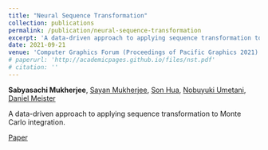 ```yaml
---
title: "Neural Sequence Transformation"
collection: publications
permalink: /publication/neural-sequence-transformation
excerpt: 'A data-driven approach to applying sequence transformation to Monte Carlo integration.'
date: 2021-09-21
venue: 'Computer Graphics Forum (Proceedings of Pacific Graphics 2021)'
# paperurl: 'http://academicpages.github.io/files/nst.pdf'
# citation: ''
---
```


**Sabyasachi Mukherjee**, [Sayan Mukherjee](https://homepages.math.uic.edu/~potla/), [Son Hua](https://sonhua.github.io/), [Nobuyuki Umetani](https://cgenglab.github.io/labpage/en/authors/admin/), [Daniel Meister](https://meistdan.github.io/)

A data-driven approach to applying sequence transformation to Monte Carlo integration.

[Paper](/files/nst.pdf)
